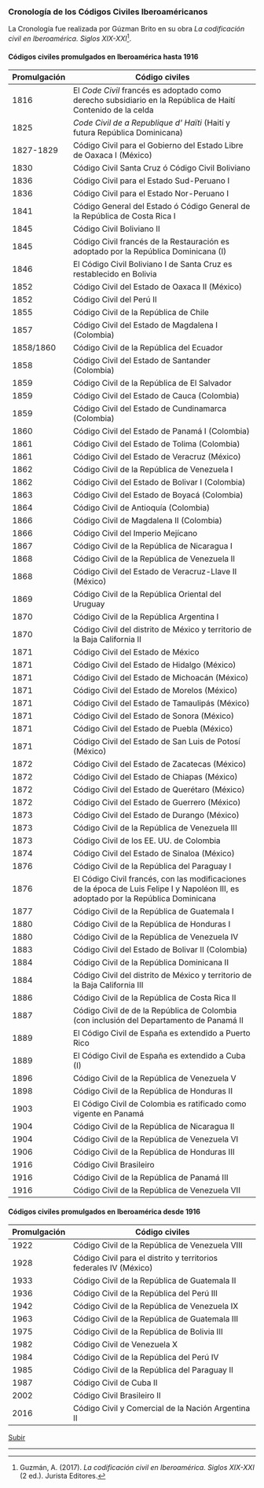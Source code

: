 ### Cronología de los Códigos Civiles Iberoaméricanos

La Cronología fue realizada por Gúzman Brito en su obra *La codificación civil en Iberoamérica. Siglos XIX-XXI*[^1].

#### Códigos civiles promulgados en Iberoamérica hasta 1916

| Promulgación | Código civiles |
| ------------- | ------------- |
| 1816 | El *Code Civil* francés es adoptado como derecho subsidiario en la República de Haití  Contenido de la celda |
| 1825  | *Code Civil de a Republique d' Haïti* (Haití y futura República Dominicana) |
| 1827-1829 | Código Civil para el Gobierno del Estado Libre de Oaxaca I (México) |
| 1830 | Código Civil Santa Cruz ó Código Civil Boliviano |
| 1836 | Código Civil para el Estado Sud-Peruano I |
| 1836 | Código Civil para el Estado Nor-Peruano I |
| 1841 | Código General del Estado ó Código General de la República de Costa Rica I |
| 1845 | Código Civil Boliviano II |
| 1845 | Código Civil francés de la Restauración es adoptado por la República Dominicana (I) |
| 1846 | El Código Civil Boliviano I de Santa Cruz es restablecido en Bolivia |
| 1852 | Código Civil del Estado de Oaxaca II (México) |
| 1852 | Código Civil del Perú II |
| 1855 | Código Civil de la República de Chile |
| 1857 | Código Civil del Estado de Magdalena I (Colombia) |
| 1858/1860 | Código Civil de la República del Ecuador |
| 1858 | Código Civil del Estado de Santander (Colombia) |
| 1859 | Código Civil de la República de El Salvador |
| 1859 | Código Civil del Estado de Cauca (Colombia) |
| 1859 | Código Civil del Estado de Cundinamarca (Colombia) |
| 1860 | Código Civil del Estado de Panamá I (Colombia) |
| 1861 | Código Civil del Estado de Tolima (Colombia) |
| 1861 | Código Civil del Estado de Veracruz (México) |
| 1862 | Código Civil de la República de Venezuela I |
| 1862 | Código Civil del Estado de Bolivar I (Colombia) |
| 1863 | Código Civil del Estado de Boyacá (Colombia) |
| 1864 | Código Civil de Antioquía (Colombia) |
| 1866 | Código Civil de Magdalena II (Colombia) |
| 1866 | Código Civil del Imperio Mejícano |
| 1867 | Código Civil de la República de Nicaragua I |
| 1868 | Código Civil de la República de Venezuela II |
| 1868 | Código Civil del Estado de Veracruz-Llave II (México) |
| 1869 | Código Civil de la República Oriental del Uruguay |
| 1870 | Código Civil de la República Argentina I|
| 1870 | Código Civil del distrito de México y territorio de la Baja California II |
| 1871 | Código Civil del Estado de México |
| 1871 | Código Civil del Estado de Hidalgo (México) |
| 1871 | Código Civil del Estado de Michoacán (México) |
| 1871 | Código Civil del Estado de Morelos (México) |
| 1871 | Código Civil del Estado de Tamaulipás (México)  |
| 1871 | Código Civil del Estado de Sonora (México) |
| 1871 | Código Civil del Estado de Puebla (México) |
| 1871 | Código Civil del Estado de San Luis de Potosí (México) |
| 1872 | Código Civil del Estado de Zacatecas (México) |
| 1872 | Código Civil del Estado de Chiapas (México) |
| 1872 | Código Civil del Estado de Querétaro (México) |
| 1872 | Código Civil del Estado de Guerrero (México) |
| 1873 | Código Civil del Estado de Durango (México) |
| 1873 | Código Civil de la República de Venezuela III |
| 1873 | Código Civil de los EE. UU. de Colombia |
| 1874 | Código Civil del Estado de Sinaloa (México) |
| 1876 | Código Civil de la República del Paraguay I |
| 1876 | El Código Civil francés, con las modificaciones de la época de Luis Felipe I y Napoléon III, es adoptado por la República Dominicana |
| 1877 | Código Civil de la República de Guatemala I |
| 1880 | Código Civil de la República de Honduras I |
| 1880 | Código Civil de la República de Venezuela IV |
| 1883 | Código Civil del Estado de Bolivar II (Colombia) |
| 1884 | Código Civil de la República Dominicana II |
| 1884 | Código Civil del distrito de México y territorio de la Baja California III |
| 1886 | Código Civil de la República de Costa Rica II |
| 1887 | Código Civil de de la República de Colombia (con inclusión del Departamento de Panamá II |
| 1889 | El Código Civil de España es extendido a Puerto Rico |
| 1889 | El Código Civil de España es extendido a Cuba (I) |
| 1896 | Código Civil de la República de Venezuela V |
| 1898 | Código Civil de la República de Honduras II |
| 1903 | El Código Civil de Colombia es ratificado como vigente en Panamá |
| 1904 | Código Civil de la República de Nicaragua II |
| 1904 | Código Civil de la República de Venezuela VI |
| 1906 | Código Civil de la República de Honduras III |
| 1916 | Código Civil Brasileiro |
| 1916 | Código Civil de la República de Panamá III |
| 1916 | Código Civil de la República de Venezuela VII |

#### Códigos civiles promulgados en Iberoamérica desde 1916

| Promulgación | Código civiles |
| ------------- | ------------- |
| 1922 | Código Civil de la República de Venezuela VIII |
| 1928 | Código Civil para el distrito y territorios federales IV (México) |
| 1933 | Código Civil de la República de Guatemala II |
| 1936 | Código Civil de la República del Perú III |
| 1942 | Código Civil de la República de Venezuela IX |
| 1963 | Código Civil de la República de Guatemala III |
| 1975 | Código Civil de la República de Bolivia III |
| 1982 | Código Civil de Venezuela X |
| 1984 | Código Civil de la República del Perú IV |
| 1985 | Código Civil de la República del Paraguay II |
| 1987 | Código Civil de Cuba II |
| 2002 | Código Civil Brasileiro II |
| 2016 | Código Civil y Comercial de la Nación Argentina II |

[Subir](#top)

--- 

[^1]: Guzmán, A. (2017). *La codificación civil en Iberoamérica. Siglos XIX-XXI* (2 ed.). Jurista Editores. 
